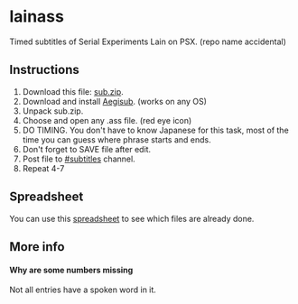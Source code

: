 # lainass
Timed subtitles of Serial Experiments Lain on PSX.
(repo name accidental)
## Instructions
1. Download this file: [sub.zip](https://laingame.net/sub.zip).
2. Download and install [Aegisub](http://www.aegisub.org/). (works on any OS)
3. Unpack sub.zip.
4. Choose and open any .ass file. (red eye icon)
5. DO TIMING. You don't have to know Japanese for this task, most of the time you can guess where phrase starts and ends.
6. Don't forget to SAVE file after edit.
7. Post file to [#subtitles](https://discord.gg/gJ3z6SRfPS) channel.
8. Repeat 4-7
## Spreadsheet
You can use this [spreadsheet](https://docs.google.com/spreadsheets/d/1VVe7hY-OlCGjOQb25DTuUbZo9QGbod6fFKrCyFWOdLE) to see which files are already done.
## More info
#### Why are some numbers missing
Not all entries have a spoken word in it.
